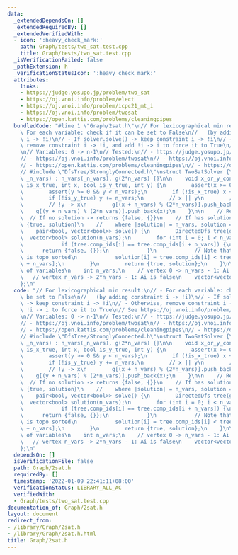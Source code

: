 ```yaml
---
data:
  _extendedDependsOn: []
  _extendedRequiredBy: []
  _extendedVerifiedWith:
  - icon: ':heavy_check_mark:'
    path: Graph/tests/two_sat.test.cpp
    title: Graph/tests/two_sat.test.cpp
  _isVerificationFailed: false
  _pathExtension: h
  _verificationStatusIcon: ':heavy_check_mark:'
  attributes:
    links:
    - https://judge.yosupo.jp/problem/two_sat
    - https://oj.vnoi.info/problem/elect
    - https://oj.vnoi.info/problem/icpc21_mt_i
    - https://oj.vnoi.info/problem/twosat
    - https://open.kattis.com/problems/cleaningpipes
  bundledCode: "#line 1 \"Graph/2sat.h\"\n// For lexicographical min result:\n// -\
    \ For each variable: check if it can be set to False\n//   (by adding constraint\
    \ i -> !i)\n// - If solver.solve() -> keep constraint i -> !i\n// - Otherwise,\
    \ remove constraint i -> !i, and add !i -> i to force it to True\n// See https://oj.vnoi.info/problem/icpc21_mt_i\n\
    \n// Variables: 0 -> n-1\n// Tested:\n// - https://judge.yosupo.jp/problem/two_sat\n\
    // - https://oj.vnoi.info/problem/twosat\n// - https://oj.vnoi.info/problem/elect\n\
    // - https://open.kattis.com/problems/cleaningpipes\n// - https://oj.vnoi.info/problem/icpc21_mt_i\n\
    // #include \"DfsTree/StronglyConnected.h\"\nstruct TwoSatSolver {\n    TwoSatSolver(int\
    \ _n_vars) : n_vars(_n_vars), g(2*n_vars) {}\n\n    void x_or_y_constraint(bool\
    \ is_x_true, int x, bool is_y_true, int y) {\n        assert(x >= 0 && x < n_vars);\n\
    \        assert(y >= 0 && y < n_vars);\n        if (!is_x_true) x += n_vars;\n\
    \        if (!is_y_true) y += n_vars;\n        // x || y\n        // !x -> y\n\
    \        // !y -> x\n        g[(x + n_vars) % (2*n_vars)].push_back(y);\n    \
    \    g[(y + n_vars) % (2*n_vars)].push_back(x);\n    }\n\n    // Returns:\n  \
    \  // If no solution -> returns {false, {}}\n    // If has solution -> returns\
    \ {true, solution}\n    //    where |solution| = n_vars, solution = true / false\n\
    \    pair<bool, vector<bool>> solve() {\n        DirectedDfs tree(g);\n      \
    \  vector<bool> solution(n_vars);\n        for (int i = 0; i < n_vars; i++) {\n\
    \            if (tree.comp_ids[i] == tree.comp_ids[i + n_vars]) {\n          \
    \      return {false, {}};\n            }\n            // Note that reverse(tree.scc)\
    \ is topo sorted\n            solution[i] = tree.comp_ids[i] < tree.comp_ids[i\
    \ + n_vars];\n        }\n        return {true, solution};\n    }\n\n    // number\
    \ of variables\n    int n_vars;\n    // vertex 0 -> n_vars - 1: Ai is true\n \
    \   // vertex n_vars -> 2*n_vars - 1: Ai is false\n    vector<vector<int>> g;\n\
    };\n"
  code: "// For lexicographical min result:\n// - For each variable: check if it can\
    \ be set to False\n//   (by adding constraint i -> !i)\n// - If solver.solve()\
    \ -> keep constraint i -> !i\n// - Otherwise, remove constraint i -> !i, and add\
    \ !i -> i to force it to True\n// See https://oj.vnoi.info/problem/icpc21_mt_i\n\
    \n// Variables: 0 -> n-1\n// Tested:\n// - https://judge.yosupo.jp/problem/two_sat\n\
    // - https://oj.vnoi.info/problem/twosat\n// - https://oj.vnoi.info/problem/elect\n\
    // - https://open.kattis.com/problems/cleaningpipes\n// - https://oj.vnoi.info/problem/icpc21_mt_i\n\
    // #include \"DfsTree/StronglyConnected.h\"\nstruct TwoSatSolver {\n    TwoSatSolver(int\
    \ _n_vars) : n_vars(_n_vars), g(2*n_vars) {}\n\n    void x_or_y_constraint(bool\
    \ is_x_true, int x, bool is_y_true, int y) {\n        assert(x >= 0 && x < n_vars);\n\
    \        assert(y >= 0 && y < n_vars);\n        if (!is_x_true) x += n_vars;\n\
    \        if (!is_y_true) y += n_vars;\n        // x || y\n        // !x -> y\n\
    \        // !y -> x\n        g[(x + n_vars) % (2*n_vars)].push_back(y);\n    \
    \    g[(y + n_vars) % (2*n_vars)].push_back(x);\n    }\n\n    // Returns:\n  \
    \  // If no solution -> returns {false, {}}\n    // If has solution -> returns\
    \ {true, solution}\n    //    where |solution| = n_vars, solution = true / false\n\
    \    pair<bool, vector<bool>> solve() {\n        DirectedDfs tree(g);\n      \
    \  vector<bool> solution(n_vars);\n        for (int i = 0; i < n_vars; i++) {\n\
    \            if (tree.comp_ids[i] == tree.comp_ids[i + n_vars]) {\n          \
    \      return {false, {}};\n            }\n            // Note that reverse(tree.scc)\
    \ is topo sorted\n            solution[i] = tree.comp_ids[i] < tree.comp_ids[i\
    \ + n_vars];\n        }\n        return {true, solution};\n    }\n\n    // number\
    \ of variables\n    int n_vars;\n    // vertex 0 -> n_vars - 1: Ai is true\n \
    \   // vertex n_vars -> 2*n_vars - 1: Ai is false\n    vector<vector<int>> g;\n\
    };\n"
  dependsOn: []
  isVerificationFile: false
  path: Graph/2sat.h
  requiredBy: []
  timestamp: '2022-01-09 22:41:11+08:00'
  verificationStatus: LIBRARY_ALL_AC
  verifiedWith:
  - Graph/tests/two_sat.test.cpp
documentation_of: Graph/2sat.h
layout: document
redirect_from:
- /library/Graph/2sat.h
- /library/Graph/2sat.h.html
title: Graph/2sat.h
---
```

